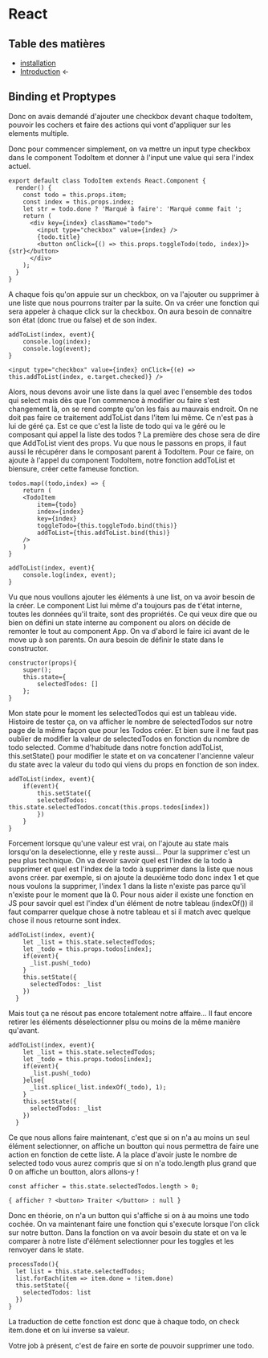 # React

## Table des matières

- [installation](./Installation.md)   
- [Introduction](./introduction.md) ←


## Binding et Proptypes

Donc on avais demandé d'ajouter une checkbox devant chaque todoItem, pouvoir les cochers et faire des actions qui vont d'appliquer sur les elements multiple.

Donc pour commencer simplement, on va mettre un input type checkbox dans le component TodoItem et donner à l'input une value qui sera l'index actuel.

```JS
export default class TodoItem extends React.Component {
  render() {
    const todo = this.props.item;
    const index = this.props.index;
    let str = todo.done ? 'Marqué à faire': 'Marqué comme fait ';
    return (
      <div key={index} className="todo">
        <input type="checkbox" value={index} />
        {todo.title}
        <button onClick={() => this.props.toggleTodo(todo, index)}>{str}</button>
      </div>
    );
  }
}
```

A chaque fois qu'on appuie sur un checkbox, on va l'ajouter ou supprimer à une liste que nous pourrons traiter par la suite. On va créer une fonction qui sera appeler à chaque click sur la checkbox. On aura besoin de connaitre son état (donc true ou false) et de son index.

```JS
addToList(index, event){
    console.log(index);
    console.log(event);
}

<input type="checkbox" value={index} onClick={(e) => this.addToList(index, e.target.checked)} />
```

Alors, nous devons avoir une liste dans la quel avec l'ensemble des todos qui select mais dès que l'on commence à modifier ou faire s'est changement là, on se rend compte qu'on les fais au mauvais endroit. On ne doit pas faire ce traitement addToList dans l'item lui même. Ce n'est pas à lui de géré ça. Est ce que c'est la liste de todo qui va le géré ou le composant qui appel la liste des todos ? La première des chose sera de dire que AddToList vient des props. Vu que nous le passons en props, il faut aussi le récupérer dans le composant parent à TodoItem. Pour ce faire, on ajoute à l'appel du component TodoItem, notre fonction addToList et biensure, créer cette fameuse fonction.

```JS
todos.map((todo,index) => {
    return (
    <TodoItem 
        item={todo} 
        index={index} 
        key={index} 
        toggleTodo={this.toggleTodo.bind(this)} 
        addToList={this.addToList.bind(this)} 
    />
    )
}

addToList(index, event){
    console.log(index, event);
}
```

Vu que nous voullons ajouter les éléments à une list, on va avoir besoin de la créer. Le component List lui même d'a toujours pas de t'état interne, toutes les données qu'il traite, sont des propriétés. Ce qui veux dire que ou bien on défini un state interne au component ou alors on décide de remonter le tout au component App. On va d'abord le faire ici avant de le move up à son parents. On aura besoin de définir le state dans le constructor.

```JS
constructor(props){
    super();
    this.state={
        selectedTodos: []
    };
}
```

Mon state pour le moment les selectedTodos qui est un tableau vide. Histoire de tester ça, on va afficher le nombre de selectedTodos sur notre page de la même façon que pour les Todos créer. Et bien sure il ne faut pas oublier de modifier la valeur de selectedTodos en fonction du nombre de todo selected. Comme d'habitude dans notre fonction addToList, this.setState() pour modifier le state et on va concatener l'ancienne valeur du state avec la valeur du todo qui viens du props en fonction de son index.

```JS
addToList(index, event){
    if(event){
        this.setState({
        selectedTodos: this.state.selectedTodos.concat(this.props.todos[index])
        })
    }
}
```

Forcement lorsque qu'une valeur est vrai, on l'ajoute au state mais lorsqu'on la deselectionne, elle y reste aussi... Pour la supprimer c'est un peu plus technique. On va devoir savoir quel est l'index de la todo à supprimer et quel est l'index de la todo à supprimer dans la liste que nous avons créer. par exemple, si on ajoute la deuxième todo donc index 1 et que nous voulons la supprimer, l'index 1 dans la liste n'existe pas parce qu'il n'existe pour le moment que là 0. Pour nous aider il existe une fonction en JS pour savoir quel est l'index d'un élément de notre tableau (indexOf()) il faut comparrer quelque chose à notre tableau et si il match avec quelque chose il nous retourne sont index.

```JS
addToList(index, event){
    let _list = this.state.selectedTodos;
    let _todo = this.props.todos[index];
    if(event){
      _list.push(_todo)
    }
    this.setState({
      selectedTodos: _list
    })
  }
```

Mais tout ça ne résout pas encore totalement notre affaire... Il faut encore retirer les éléments déselectionner plsu ou moins de la même manière qu'avant.

```JS
addToList(index, event){
    let _list = this.state.selectedTodos;
    let _todo = this.props.todos[index];
    if(event){
      _list.push(_todo)
    }else{
      _list.splice(_list.indexOf(_todo), 1);
    }
    this.setState({
      selectedTodos: _list
    })
  }
```
Ce que nous allons faire maintenant, c'est que si on n'a au moins un seul élément selectionner, on affiche un boutton qui nous permettra de faire une action en fonction de cette liste. A la place d'avoir juste le nombre de selected todo vous aurez compris que si on n'a todo.length plus grand que 0 on affiche un boutton, alors allons-y !

```JS
const afficher = this.state.selectedTodos.length > 0;

{ afficher ? <button> Traiter </button> : null }
```

Donc en théorie, on n'a un button qui s'affiche si on à au moins une todo cochée. On va maintenant faire une fonction qui s'execute lorsque l'on click sur notre button. Dans la fonction on va avoir besoin du state et on va le comparer à notre liste d'élément selectionner pour les toggles et les renvoyer dans le state.

```JS
processTodo(){
  let list = this.state.selectedTodos;
  list.forEach(item => item.done = !item.done)
  this.setState({
    selectedTodos: list
  })
}
```

La traduction de cette fonction est donc que à chaque todo, on check item.done et on lui inverse sa valeur.

Votre job à présent, c'est de faire en sorte de pouvoir supprimer une todo.